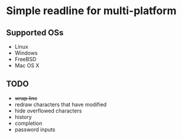 # Simple readline for multi-platform

## Supported OSs

* Linux
* Windows
* FreeBSD
* Mac OS X

## TODO

* ~~wrap line~~
* redraw characters that have modified 
* hide overflowed characters
* history
* completion
* password inputs
